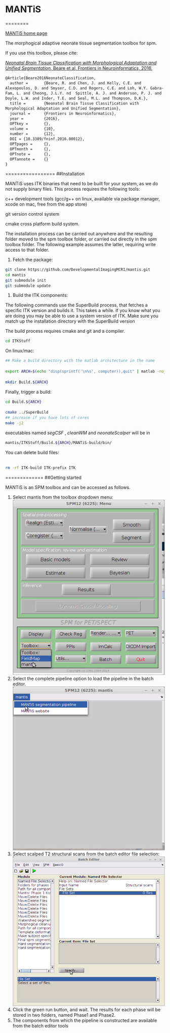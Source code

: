 # MANTiS
========

[MANTiS home page](http://developmentalimagingmcri.github.io/mantis)

The morphogical adaptive neonate tissue segmentation toolbox for spm.

If you use this toolbox, please cite:

[_Neonatal Brain Tissue Classification with Morphological Adaptation and Unified Segmentation_, Beare et al, Frontiers in Neuroinformatics, 2016.](http://dx.doi.org/10.3389/fninf.2016.00012)
```
@Article{Beare2016NeonateClassification,
  author =       {Beare, R. and Chen, J. and Kelly, C.E. and Alexopoulos, D. and Smyser, C.D. and Rogers, C.E. and Loh, W.Y. Gabra-Fam, L. and Cheong, J.L.Y. nd  Spittle, A. J. and Anderson, P. J. and Doyle, L.W. and Inder, T.E. and Seal, M.L. and Thompson, D.K.},
  title =        {Neonatal Brain Tissue Classification with Morphological Adaptation and Unified Segmentation},
  journal =      {Frontiers in Neuroinformatics},
  year =         {2016},
  OPTkey =       {},
  volume =       {10},
  number =       {12},
  DOI = {10.3389/fninf.2016.00012},
  OPTpages =     {},
  OPTmonth =     {},
  OPTnote =      {},
  OPTannote =    {}
}

```

=================
##Installation

MANTiS uses ITK binaries that need to be built for your system, as we
do not supply binary files. This process requires the following tools:

c++ development tools (gcc/g++ on linux, available via package manager, xcode on mac, free from the app store)

git version control system

cmake cross platform build system.

The installation process can be carried out anywhere and the resulting
folder moved to the spm toolbox folder, or carried out directly in the
spm toolbox folder. The following example assumes the latter,
requiring write access to that folder.

1. Fetch the package:

```bash
git clone https://github.com/DevelopmentalImagingMCRI/mantis.git
cd mantis
git submodule init
git submodule update
```

1. Build the ITK components:

The following commands use the SuperBuild process, that fetches a
specific ITK version and builds it. This takes a while. If you know
what you are doing you may be able to use a system version of
ITK. Make sure you match up the installation directory with the
SuperBuild version

The build process requires cmake and git and a compiler.

```bash
cd ITKStuff
```

On linux/mac:
```bash
## Make a build directory with the matlab architecture in the name

export ARCH=$(echo "disp(sprintf('\n%s', computer)),quit" | matlab -nojvm -nodesktop -nosplash |tail -1)

mkdir Build.${ARCH} 
```

Finally, trigger a build:

```bash
cd Build.${ARCH}

cmake ../SuperBuild
## increase if you have lots of cores
make -j2
```

executables named _segCSF_ , _cleanWM_ and _neonateScalper_ will be in
```bash
mantis/ITKStuff/Build.${ARCH}/MANTiS-build/bin/
```

You can delete build files:

```bash

rm -rf ITK-build ITK-prefix ITK

```

=============
##Getting started

MANTiS is an SPM toolbox and can be accessed as follows.

1. Select mantis from the toolbox dropdown menu:
![mantis from toolbox menu](https://github.com/DevelopmentalImagingMCRI/mantis/raw/master/Instructions/mantis_toolbox_menu.png)
1. Select the complete pipeline option to load the pipeline in the batch editor.
![mantis from local menu](https://github.com/DevelopmentalImagingMCRI/mantis/raw/master/Instructions/mantis_menu2.png)
1. Select scalped T2 structural scans from the batch editor file selection:
![mantis from batch](https://github.com/DevelopmentalImagingMCRI/mantis/raw/master/Instructions/mantis_file_selection.png)
1. Click the green run button, and wait. The results for each phase will be stored in two folders, named Phase1 and Phase2.
1. The components from which the pipeline is constructed are available from the batch editor tools 
